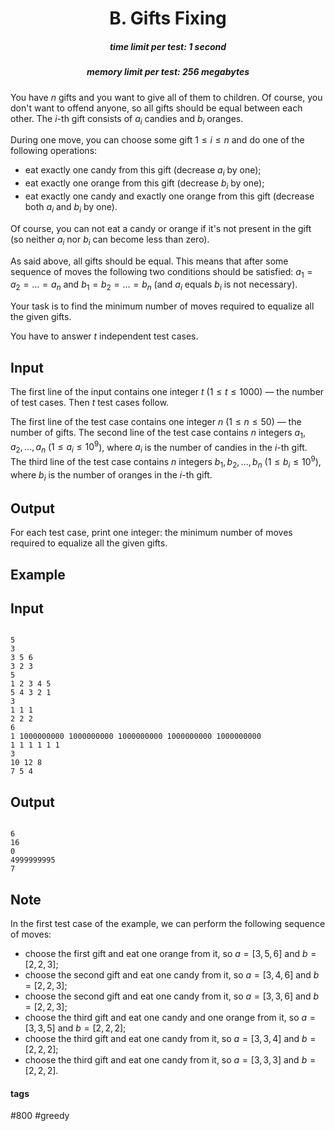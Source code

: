 <h1 style='text-align: center;'> B. Gifts Fixing</h1>

<h5 style='text-align: center;'>time limit per test: 1 second</h5>
<h5 style='text-align: center;'>memory limit per test: 256 megabytes</h5>

You have $n$ gifts and you want to give all of them to children. Of course, you don't want to offend anyone, so all gifts should be equal between each other. The $i$-th gift consists of $a_i$ candies and $b_i$ oranges.

During one move, you can choose some gift $1 \le i \le n$ and do one of the following operations:

* eat exactly one candy from this gift (decrease $a_i$ by one);
* eat exactly one orange from this gift (decrease $b_i$ by one);
* eat exactly one candy and exactly one orange from this gift (decrease both $a_i$ and $b_i$ by one).

Of course, you can not eat a candy or orange if it's not present in the gift (so neither $a_i$ nor $b_i$ can become less than zero).

As said above, all gifts should be equal. This means that after some sequence of moves the following two conditions should be satisfied: $a_1 = a_2 = \dots = a_n$ and $b_1 = b_2 = \dots = b_n$ (and $a_i$ equals $b_i$ is not necessary).

Your task is to find the minimum number of moves required to equalize all the given gifts.

You have to answer $t$ independent test cases.

## Input

The first line of the input contains one integer $t$ ($1 \le t \le 1000$) — the number of test cases. Then $t$ test cases follow.

The first line of the test case contains one integer $n$ ($1 \le n \le 50$) — the number of gifts. The second line of the test case contains $n$ integers $a_1, a_2, \dots, a_n$ ($1 \le a_i \le 10^9$), where $a_i$ is the number of candies in the $i$-th gift. The third line of the test case contains $n$ integers $b_1, b_2, \dots, b_n$ ($1 \le b_i \le 10^9$), where $b_i$ is the number of oranges in the $i$-th gift.

## Output

For each test case, print one integer: the minimum number of moves required to equalize all the given gifts.

## Example

## Input


```

5
3
3 5 6
3 2 3
5
1 2 3 4 5
5 4 3 2 1
3
1 1 1
2 2 2
6
1 1000000000 1000000000 1000000000 1000000000 1000000000
1 1 1 1 1 1
3
10 12 8
7 5 4

```
## Output


```

6
16
0
4999999995
7

```
## Note

In the first test case of the example, we can perform the following sequence of moves:

* choose the first gift and eat one orange from it, so $a = [3, 5, 6]$ and $b = [2, 2, 3]$;
* choose the second gift and eat one candy from it, so $a = [3, 4, 6]$ and $b = [2, 2, 3]$;
* choose the second gift and eat one candy from it, so $a = [3, 3, 6]$ and $b = [2, 2, 3]$;
* choose the third gift and eat one candy and one orange from it, so $a = [3, 3, 5]$ and $b = [2, 2, 2]$;
* choose the third gift and eat one candy from it, so $a = [3, 3, 4]$ and $b = [2, 2, 2]$;
* choose the third gift and eat one candy from it, so $a = [3, 3, 3]$ and $b = [2, 2, 2]$.


#### tags 

#800 #greedy 